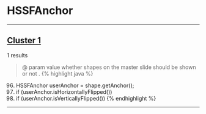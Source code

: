 # HSSFAnchor

***

## [Cluster 1](./1)
1 results
> @ param value whether shapes on the master slide should be shown or not . 
{% highlight java %}
96. HSSFAnchor userAnchor = shape.getAnchor();
97. if (userAnchor.isHorizontallyFlipped())
99. if (userAnchor.isVerticallyFlipped())
{% endhighlight %}

***

